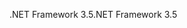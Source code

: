 <span data-ttu-id="c9c88-101">.NET Framework 3.5</span><span class="sxs-lookup"><span data-stu-id="c9c88-101">.NET Framework 3.5</span></span>